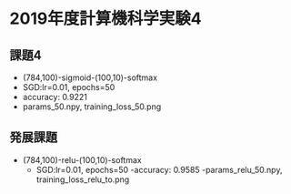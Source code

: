 # 2019年度計算機科学実験4

## 課題4
- (784,100)-sigmoid-(100,10)-softmax
- SGD:lr=0.01, epochs=50
- accuracy: 0.9221
- params_50.npy, training_loss_50.png

## 発展課題
- (784,100)-relu-(100,10)-softmax
	- SGD:lr=0.01, epochs=50
	-accuracy: 0.9585
	-params_relu_50.npy, training_loss_relu_to.png
